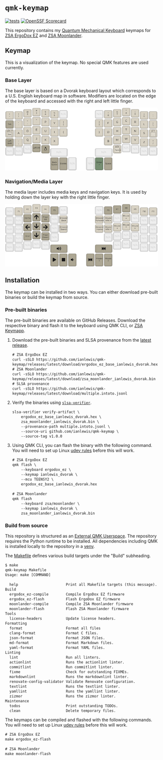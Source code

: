 # `qmk-keymap`

[![tests](https://github.com/ianlewis/qmk-keymap/actions/workflows/pull_request.tests.yml/badge.svg)](https://github.com/ianlewis/qmk-keymap/actions/workflows/pull_request.tests.yml)
[![OpenSSF Scorecard](https://api.securityscorecards.dev/projects/github.com/ianlewis/qmk-keymap/badge)](https://securityscorecards.dev/viewer/?uri=github.com%2Fianlewis%2Fqmk-keymap)

This repository contains my [Quantum Mechanical Keyboard](https://qmk.fm/)
keymaps for [ZSA ErgoDox EZ](keyboards/ergodox_ez/keymaps/ianlewis_dvorak) and
[ZSA Moonlander](keyboards/zsa/moonlander/keymaps/ianlewis_dvorak).

## Keymap

This is a visualization of the keymap. No special QMK features are used
currently.

### Base Layer

The base layer is based on a Dvorak keyboard layout which corresponds to a U.S.
English keyboard map in software. Modifiers are located on the edge of the
keyboard and accessed with the right and left little finger.

![Base Layer](keyboards/zsa/moonlander/keymaps/ianlewis_dvorak/doc/base.png)

### Navigation/Media Layer

The media layer includes media keys and navigation keys. It is used by holding
down the layer key with the right little finger.

![Media Layer](keyboards/zsa/moonlander/keymaps/ianlewis_dvorak/doc/media.png)

## Installation

The keymap can be installed in two ways. You can either download pre-built
binaries or build the keymap from source.

### Pre-built binaries

The pre-built binaries are available on GitHub Releases. Download the respective
binary and flash it to the keyboard using QMK CLI, or [ZSA
Keymapp](https://www.zsa.io/flash).

1. Download the pre-built binaries and SLSA provenance from the [latest
   release](https://github.com/ianlewis/qmk-keymap/releases).

    ```shell
    # ZSA ErgoDox EZ
    curl -sSLO https://github.com/ianlewis/qmk-keymap/releases/latest/download/ergodox_ez_base_ianlewis_dvorak.hex
    # ZSA Moonlander
    curl -sSLO https://github.com/ianlewis/qmk-keymap/releases/latest/download/zsa_moonlander_ianlewis_dvorak.bin
    # SLSA provenance
    curl -sSLO https://github.com/ianlewis/qmk-keymap/releases/latest/download/multiple.intoto.jsonl
    ```

2. Verify the binaries using
   [`slsa-verifier`](https://github.com/slsa-framework/slsa-verifier).

    ```shell
    slsa-verifier verify-artifact \
        ergodox_ez_base_ianlewis_dvorak.hex \
        zsa_moonlander_ianlewis_dvorak.bin \
        --provenance-path multiple.intoto.jsonl \
        --source-uri github.com/ianlewis/qmk-keymap \
        --source-tag v1.0.0
    ```

3. Using QMK CLI, you can flash the binary with the following command. You will
   need to set up Linux [udev rules] before this will work.

    ```shell
    # ZSA ErgoDox EZ
    qmk flash \
        --keyboard ergodox_ez \
        --keymap ianlewis_dvorak \
        --mcu TEENSY2 \
        ergodox_ez_base_ianlewis_dvorak.hex

    # ZSA Moonlander
    qmk flash
        --keyboard zsa/moonlander \
        --keymap ianlewis_dvorak \
        zsa_moonlander_ianlewis_dvorak.bin
    ```

### Build from source

This repository is structured as an [External QMK
Userspace](https://docs.qmk.fm/newbs_external_userspace). The repository
requires the Python runtime to be installed. All dependencies including QMK is
installed locally to the repository in a
[venv](https://docs.python.org/3/library/venv.html).

The [Makefile](./Makefile) defines various build targets under the "Build"
subheading.

```shell
$ make
qmk-keymap Makefile
Usage: make [COMMAND]

  help                      Print all Makefile targets (this message).
Build
  ergodox_ez-compile        Compile ErgoDox EZ firmware
  ergodox_ez-flash          Flash ErgoDox EZ firmware
  moonlander-compile        Compile ZSA Moonlander firmware
  moonlander-flash          Flash ZSA Moonlander firmware
Tools
  license-headers           Update license headers.
Formatting
  format                    Format all files
  clang-format              Format C files.
  json-format               Format JSON files.
  md-format                 Format Markdown files.
  yaml-format               Format YAML files.
Linting
  lint                      Run all linters.
  actionlint                Runs the actionlint linter.
  commitlint                Run commitlint linter.
  fixme                     Check for outstanding FIXMEs.
  markdownlint              Runs the markdownlint linter.
  renovate-config-validator Validate Renovate configuration.
  textlint                  Runs the textlint linter.
  yamllint                  Runs the yamllint linter.
  zizmor                    Runs the zizmor linter.
Maintenance
  todos                     Print outstanding TODOs.
  clean                     Delete temporary files.
```

The keymaps can be compiled and flashed with the following commands. You will
need to set up Linux [udev rules] before this will work.

```shell
# ZSA ErgoDox EZ
make ergodox_ez-flash

# ZSA Moonlander
make moonlander-flash
```

[udev rules]: https://docs.qmk.fm/faq_build#linux-udev-rules
